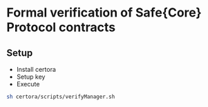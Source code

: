# Formal verification of Safe{Core} Protocol contracts

## Setup

- Install certora
- Setup key
- Execute

```bash
sh certora/scripts/verifyManager.sh
```